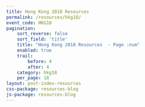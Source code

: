 ```yaml
---
title: Hong Kong 2018 Resources
permalink: /resources/hkg18/
event_code: HKG18
pagination:
    sort_reverse: false
    sort_field: 'title'
    title: "Hong Kong 2018 Resources  - Page :num"
    enabled: true
    trail:
        before: 4
        after: 4
    category: hkg18
    per_page: 18
layout: post-index-resources
css-package: resources-blog
js-package: resources-blog
---
```

